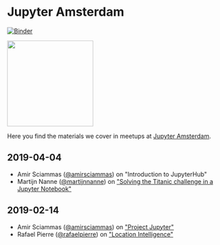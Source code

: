 # Jupyter Amsterdam

[![Binder](https://mybinder.org/badge_logo.svg)](https://mybinder.org/v2/gh/jupyter-amsterdam-meetup/meetups/master)

<img src="https://raw.githubusercontent.com/jupyter-amsterdam-meetup/meetups/master/static/meetup_small.png" width="200" >

Here you find the materials we cover in meetups at [Jupyter Amsterdam](https://www.meetup.com/Jupyter-Amsterdam/).

## 2019-04-04

- Amir Sciammas ([@amirsciammas](https://github.com/amirsciammas)) on "Introduction to JupyterHub"
- Martijn Nanne ([@martijnnanne](https://github.com/martijnnanne)) on ["Solving the Titanic challenge in a Jupyter Notebook"](https://github.com/jupyter-amsterdam-meetup/meetups/tree/master/2019-04-04/workshop-jupyter-meetup)

## 2019-02-14

- Amir Sciammas ([@amirsciammas](https://github.com/amirsciammas)) on ["Project Jupyter"](https://github.com/amirsciammas/JupyterAmsterdamMeetup)
- Rafael Pierre ([@rafaelpierre](https://github.com/rafaelpierre)) on ["Location Intelligence"](https://github.com/rafaelpierre/JupyterAMS)
